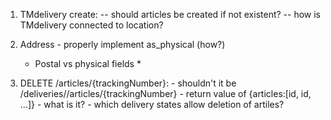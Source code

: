 1. TMdelivery create:
 -- should articles be created if not existent?
 -- how is TMdelivery connected to location?  


2. Address - properly implement as_physical (how?)
	* Postal vs physical fields *

3.   DELETE /articles/{trackingNumber}:
	- shouldn't it be  /deliveries/<deliveryId>/articles/{trackingNumber}
	- return value of {articles:[id, id, ...]}  - what is it?
	- which delivery states allow deletion of artiles?

